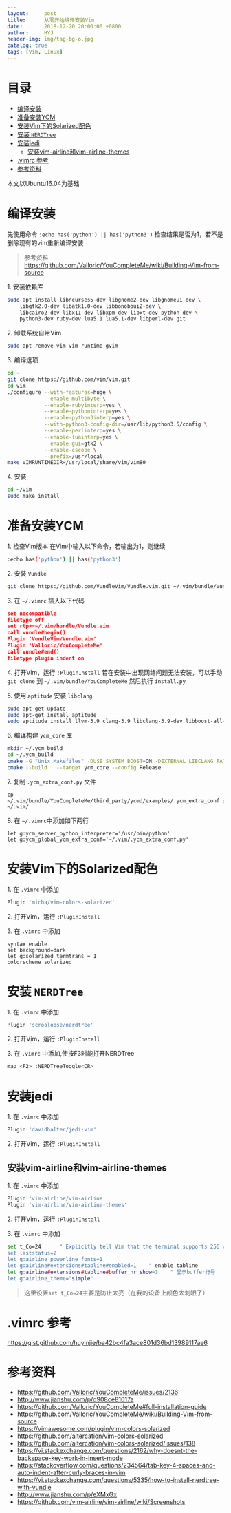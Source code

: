 ```yaml
---
layout:     post
title:      从零开始编译安装Vim
date:       2018-12-20 20:00:00 +0800
author:     HYJ
header-img: img/tag-bg-o.jpg
catalog: true
tags: [Vim, Linux]
---
```



# 目录
<!-- TOC -->

- [编译安装](#编译安装)
- [准备安装YCM](#准备安装ycm)
- [安装Vim下的Solarized配色](#安装vim下的solarized配色)
- [安装 `NERDTree`](#安装-nerdtree)
- [安装jedi](#安装jedi)
    - [安装vim-airline和vim-airline-themes](#安装vim-airline和vim-airline-themes)
- [.vimrc 参考](#vimrc-参考)
- [参考资料](#参考资料)

<!-- /TOC -->

本文以Ubuntu16.04为基础

# 编译安装
先使用命令 `:echo has('python') || has('python3')` 检查结果是否为1，若不是删除现有的vim重新编译安装

> 参考资料  
> https://github.com/Valloric/YouCompleteMe/wiki/Building-Vim-from-source

1\. 安装依赖库

```bash
sudo apt install libncurses5-dev libgnome2-dev libgnomeui-dev \
    libgtk2.0-dev libatk1.0-dev libbonoboui2-dev \
    libcairo2-dev libx11-dev libxpm-dev libxt-dev python-dev \
    python3-dev ruby-dev lua5.1 lua5.1-dev libperl-dev git
```

2\. 卸载系统自带Vim

```bash
sudo apt remove vim vim-runtime gvim
```

3\. 编译选项

```bash
cd ~
git clone https://github.com/vim/vim.git
cd vim
./configure --with-features=huge \
            --enable-multibyte \
            --enable-rubyinterp=yes \
            --enable-pythoninterp=yes \
            --enable-python3interp=yes \
            --with-python3-config-dir=/usr/lib/python3.5/config \
            --enable-perlinterp=yes \
            --enable-luainterp=yes \
            --enable-gui=gtk2 \
            --enable-cscope \
            --prefix=/usr/local
make VIMRUNTIMEDIR=/usr/local/share/vim/vim80
```

4\. 安装

```bash
cd ~/vim
sudo make install
```

# 准备安装YCM

1\. 检查Vim版本
在Vim中输入以下命令，若输出为1，则继续
```bash
:echo has('python') || has('python3')
```

2\. 安装 `Vundle`
```bash
git clone https://github.com/VundleVim/Vundle.vim.git ~/.vim/bundle/Vundle.vim
```

3\. 在 `~/.vimrc` 插入以下代码
```json
set nocompatible
filetype off
set rtp+=~/.vim/bundle/Vundle.vim
call vundle#begin()
Plugin 'VundleVim/Vundle.vim'
Plugin 'Valloric/YouCompleteMe'
call vundle#end()
filetype plugin indent on
```

4\. 打开Vim，运行 `:PluginInstall`
若在安装中出现网络问题无法安装，可以手动 `git clone` 到 `~/.vim/bundle/YouCompleteMe` 然后执行 `install.py`

5\. 使用 `aptitude` 安装 `libclang`

```bash
sudo apt-get update
sudo apt-get install aptitude
sudo aptitude install llvm-3.9 clang-3.9 libclang-3.9-dev libboost-all-dev
```

6\. 编译构建 `ycm_core` 库

```bash
mkdir ~/.ycm_build
cd ~/.ycm_build
cmake -G "Unix Makefiles" -DUSE_SYSTEM_BOOST=ON -DEXTERNAL_LIBCLANG_PATH=/usr/libx86_64-linux-gnu/libclang-3.9.so . ~/.vim/bundle/YouCompleteMe/third_party/ycmd/cpp
cmake --build . --target ycm_core --config Release
```

7\. 复制 `.ycm_extra_conf.py` 文件

```
cp ~/.vim/bundle/YouCompleteMe/third_party/ycmd/examples/.ycm_extra_conf.py ~/.vim/
```

8\. 在 `~/.vimrc`中添加如下两行

```
let g:ycm_server_python_interpreter='/usr/bin/python'
let g:ycm_global_ycm_extra_conf='~/.vim/.ycm_extra_conf.py'
```


# 安装Vim下的Solarized配色

1\. 在 `.vimrc` 中添加

```bash
Plugin 'micha/vim-colors-solarized'
```


2\. 打开Vim，运行 `:PluginInstall`

3\. 在 `.vimrc` 中添加

```
syntax enable
set background=dark
let g:solarized_termtrans = 1
colorscheme solarized
```

# 安装 `NERDTree`

1\. 在 `.vimrc` 中添加

```bash
Plugin 'scrooloose/nerdtree'
```

2\. 打开Vim，运行 `:PluginInstall`

3\. 在 `.vimrc` 中添加,使按F3时能打开NERDTree

```bash
map <F2> :NERDTreeToggle<CR>
```



# 安装jedi

1\. 在 `.vimrc` 中添加

```bash
Plugin 'davidhalter/jedi-vim'
```

2\. 打开Vim，运行 `:PluginInstall`




## 安装vim-airline和vim-airline-themes

1\. 在 `.vimrc` 中添加

```bash
Plugin 'vim-airline/vim-airline'
Plugin 'vim-airline/vim-airline-themes'
```

2\. 打开Vim，运行 `:PluginInstall`

3\. 在 `.vimrc` 中添加

```bash
set t_Co=24      " Explicitly tell Vim that the terminal supports 256 colors
set laststatus=2
let g:airline_powerline_fonts=1
let g:airline#extensions#tabline#enabled=1    " enable tabline
let g:airline#extensions#tabline#buffer_nr_show=1    " 显示buffer行号
let g:airline_theme="simple"
```

> 这里设置`set t_Co=24`主要是防止太亮（在我的设备上颜色太刺眼了）




# .vimrc 参考
https://gist.github.com/huyinjie/ba42bc4fa3ace801d36bd13989117ae6



# 参考资料
* https://github.com/Valloric/YouCompleteMe/issues/2136
* http://www.jianshu.com/p/d908ce81017a
* https://github.com/Valloric/YouCompleteMe#full-installation-guide
* https://github.com/Valloric/YouCompleteMe/wiki/Building-Vim-from-source
* https://vimawesome.com/plugin/vim-colors-solarized
* https://github.com/altercation/vim-colors-solarized
* https://github.com/altercation/vim-colors-solarized/issues/138
* https://vi.stackexchange.com/questions/2162/why-doesnt-the-backspace-key-work-in-insert-mode
* https://stackoverflow.com/questions/234564/tab-key-4-spaces-and-auto-indent-after-curly-braces-in-vim
* https://vi.stackexchange.com/questions/5335/how-to-install-nerdtree-with-vundle
* http://www.jianshu.com/p/eXMxGx
* https://github.com/vim-airline/vim-airline/wiki/Screenshots